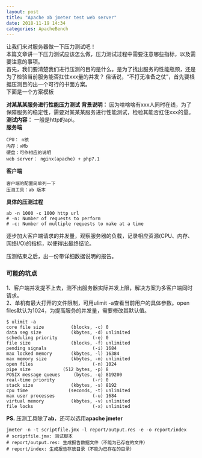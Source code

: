```yaml
---
layout: post
title: "Apache ab jmeter test web server"
date: 2018-11-19 14:34
categories: ApacheBench
---
```

让我们来对服务器做一下压力测试吧！  
本篇文章讲一下压力测试应该怎么做，压力测试过程中需要注意哪些指标，以及需要注意的事项。  
首先，我们要清楚我们进行压测的目的是什么。是为了找出服务的性能瓶颈，还是为了检验当前服务能否扛住xxx量的并发？
俗话说，“不打无准备之仗”，首先要根据压测目的出一个可行的书面方案。  
下面是一个方案模板

**对某某某服务进行性能压力测试**
**背景说明：** 因为啥啥啥有xxx人同时在线，为了保障服务的稳定性，需要对某某某服务进行性能测试，检验其能否扛住xxx的量。  
**测试内容：** 一般是http的api。   
**服务端**
```
CPU： n核
内存：xMb
硬盘：可作相应的说明
web server： nginx(apache) + php7.1
```
**客户端**
```
客户端的配置简单列一下
压测工具：ab 版本
```
**具体的压测过程**
```
ab -n 1000 -c 1000 http url
# -n: Number of requests to perform  
# -c: Number of multiple requests to make at a time
```
逐步加大客户端请求的并发量，观察服务器的负载，记录相应资源(CPU、内存、网络I/O)的指标，以便得出最终结论。

压测结束之后，出一份带详细数据说明的报告。

### 可能的坑点
1、客户端并发提不上去，测不出服务器实际并发上限，解决方案为多客户端同时请求。  
2、单机有最大打开的文件限制，可用ulimit -a查看当前用户的具体参数。open files默认为1024，为提高服务的并发量，需要修改其默认值。
```
$ ulimit -a 
core file size          (blocks, -c) 0
data seg size           (kbytes, -d) unlimited
scheduling priority             (-e) 0
file size               (blocks, -f) unlimited
pending signals                 (-i) 1684
max locked memory       (kbytes, -l) 16384
max memory size         (kbytes, -m) unlimited
open files                      (-n) 1024
pipe size            (512 bytes, -p) 8
POSIX message queues     (bytes, -q) 819200
real-time priority              (-r) 0
stack size              (kbytes, -s) 8192
cpu time               (seconds, -t) unlimited
max user processes              (-u) 1684
virtual memory          (kbytes, -v) unlimited
file locks                      (-x) unlimited
```
**PS.** 压测工具除了**ab**，还可以选用**apache jmeter**
```
jmeter -n -t scriptfile.jmx -l report/output.res -e -o report/index
# scriptfile.jmx: 测试脚本  
# report/output.res: 生成报告数据文件（不能为已存在的文件）  
# report/index: 生成报告存放目录（不能为已存在的目录） 
```
